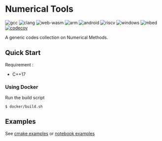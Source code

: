 # Numerical Tools
![gcc](https://github.com/alifahrri/nmtools/workflows/gcc/badge.svg) ![clang](https://github.com/alifahrri/nmtools/workflows/clang/badge.svg) ![web-wasm](https://github.com/alifahrri/nmtools/workflows/web-wasm/badge.svg) ![arm](https://github.com/alifahrri/nmtools/workflows/arm/badge.svg) ![android](https://github.com/alifahrri/nmtools/workflows/android/badge.svg) ![riscv](https://github.com/alifahrri/nmtools/workflows/riscv/badge.svg) ![windows](https://github.com/alifahrri/nmtools/workflows/windows-mingw/badge.svg) ![mbed](https://github.com/alifahrri/nmtools/workflows/mbed-platformio/badge.svg) [![codecov](https://codecov.io/gh/alifahrri/nmtools/branch/master/graph/badge.svg)](https://codecov.io/gh/alifahrri/nmtools)

A generic codes collection on Numerical Methods.   

## Quick Start
Requirement :
- C++17
### Using Docker
Run the build script
```
$ docker/build.sh
```

## Examples
  See [cmake examples](examples/nmtools/array/README.md) or [notebook examples](examples/notebooks)
